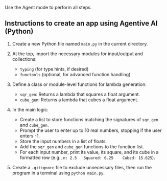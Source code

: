 
Use the Agent mode to perform all steps.

## Instructions to create an app using Agentive AI (Python)

1. Create a new Python file named `main.py` in the current directory.

2. At the top, import the necessary modules for input/output and collections:
   - `typing` (for type hints, if desired)
   - `functools` (optional, for advanced function handling)

3. Define a class or module-level functions for lambda generation:
   - `sqr_gen`: Returns a lambda that squares a float argument.
   - `cube_gen`: Returns a lambda that cubes a float argument.

4. In the main logic:
   - Create a list to store functions matching the signatures of `sqr_gen` and `cube_gen`.
   - Prompt the user to enter up to 10 real numbers, stopping if the user enters -1.
   - Store the input numbers in a list of floats.
   - Add the `sqr_gen` and `cube_gen` functions to the function list.
   - For each input number, print its value, its square, and its cube in a formatted row (e.g., `n: 2.5   Squared: 6.25    Cubed: 15.625`).

5. Create a `.gitignore` file to exclude unnecessary files, then run the program in a terminal using `python main.py`.
